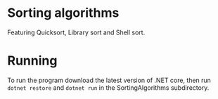 # Sorting algorithms
Featuring Quicksort, Library sort and Shell sort.

# Running
To run the program download the latest version of .NET core,
then run `dotnet restore` and `dotnet run` in the SortingAlgorithms subdirectory.
